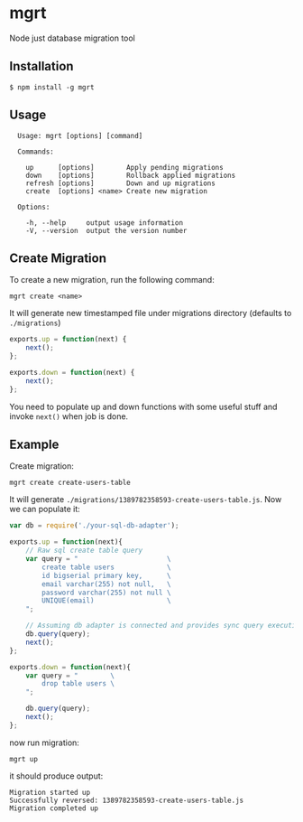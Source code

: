 # mgrt

  Node just database migration tool

## Installation

    $ npm install -g mgrt

## Usage

```
  Usage: mgrt [options] [command]

  Commands:

    up      [options]        Apply pending migrations
    down    [options]        Rollback applied migrations
    refresh [options]        Down and up migrations
    create  [options] <name> Create new migration

  Options:

    -h, --help     output usage information
    -V, --version  output the version number
```

## Create Migration

To create a new migration, run the following command:

	mgrt create <name>

It will generate new timestamped file under migrations directory (defaults to `./migrations`)

```javascript
exports.up = function(next) {
	next();
};

exports.down = function(next) {
	next();
};
```
You need to populate up and down functions with some useful stuff and invoke `next()` when job is done.

## Example

Create migration:

	mgrt create create-users-table

It will generate `./migrations/1389782358593-create-users-table.js`.
Now we can populate it:

```js
var db = require('./your-sql-db-adapter');

exports.up = function(next){
	// Raw sql create table query
	var query = "                      \
		create table users             \
		id bigserial primary key,      \
		email varchar(255) not null,   \
		password varchar(255) not null \
		UNIQUE(email)                  \
	";

	// Assuming db adapter is connected and provides sync query execution
	db.query(query);
	next();
};

exports.down = function(next){
	var query = "        \
		drop table users \
	";

	db.query(query);
	next();
};
```

now run migration:

	mgrt up

it should produce output:

	Migration started up
	Successfully reversed: 1389782358593-create-users-table.js
	Migration completed up
